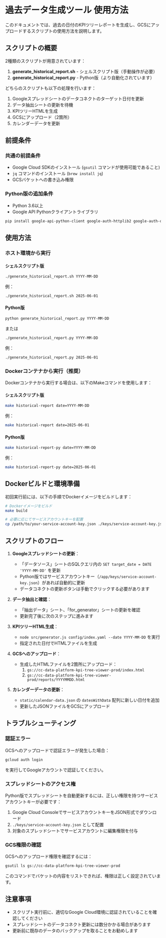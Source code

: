 # 過去データ生成ツール 使用方法

このドキュメントでは、過去の日付のKPIツリーレポートを生成し、GCSにアップロードするスクリプトの使用方法を説明します。

## スクリプトの概要

2種類のスクリプトが用意されています：

1. **generate_historical_report.sh** - シェルスクリプト版（手動操作が必要）
2. **generate_historical_report.py** - Python版（より自動化されています）

どちらのスクリプトも以下の処理を行います：

1. Googleスプレッドシートのデータコネクトのターゲット日付を更新
2. データ抽出シートの更新を待機
3. KPIツリーHTMLを生成
4. GCSにアップロード（2箇所）
5. カレンダーデータを更新

## 前提条件

### 共通の前提条件

- Google Cloud SDKのインストール (`gsutil` コマンドが使用可能であること)
- `jq` コマンドのインストール (`brew install jq`)
- GCSバケットへの書き込み権限

### Python版の追加条件

- Python 3.6以上
- Google API Pythonクライアントライブラリ

```bash
pip install google-api-python-client google-auth-httplib2 google-auth-oauthlib
```

## 使用方法

### ホスト環境から実行

#### シェルスクリプト版

```bash
./generate_historical_report.sh YYYY-MM-DD
```

例：
```bash
./generate_historical_report.sh 2025-06-01
```

#### Python版

```bash
python generate_historical_report.py YYYY-MM-DD
```

または

```bash
./generate_historical_report.py YYYY-MM-DD
```

例：
```bash
./generate_historical_report.py 2025-06-01
```

### Dockerコンテナから実行（推奨）

Dockerコンテナから実行する場合は、以下のMakeコマンドを使用します：

#### シェルスクリプト版

```bash
make historical-report date=YYYY-MM-DD
```

例：
```bash
make historical-report date=2025-06-01
```

#### Python版

```bash
make historical-report-py date=YYYY-MM-DD
```

例：
```bash
make historical-report-py date=2025-06-01
```

## Dockerビルドと環境準備

初回実行前には、以下の手順でDockerイメージをビルドします：

```bash
# Dockerイメージをビルド
make build

# 必要に応じてサービスアカウントキーを配置
cp /path/to/your-service-account-key.json ./keys/service-account-key.json
```

## スクリプトのフロー

1. **Googleスプレッドシートの更新**：
   - 「データソース」シートのSQLクエリ内の `SET target_date = DATE 'YYYY-MM-DD'` を更新
   - Python版ではサービスアカウントキー（`/app/keys/service-account-key.json`）があれば自動的に更新
   - データコネクトの更新ボタンは手動でクリックする必要があります

2. **データ抽出と確認**：
   - 「抽出データ」シート、「for_generator」シートの更新を確認
   - 更新完了後に次のステップに進みます

3. **KPIツリーHTML生成**：
   - `node src/generator.js config/index.yaml --date YYYY-MM-DD` を実行
   - 指定された日付でHTMLファイルを生成

4. **GCSへのアップロード**：
   - 生成したHTMLファイルを2箇所にアップロード：
     1. `gs://cc-data-platform-kpi-tree-viewer-prod/index.html`
     2. `gs://cc-data-platform-kpi-tree-viewer-prod/reports/YYYYMMDD.html`

5. **カレンダーデータの更新**：
   - `static/calendar-data.json` の `datesWithData` 配列に新しい日付を追加
   - 更新したJSONファイルをGCSにアップロード

## トラブルシューティング

### 認証エラー

GCSへのアップロードで認証エラーが発生した場合：

```bash
gcloud auth login
```

を実行してGoogleアカウントで認証してください。

### スプレッドシートのアクセス権

Python版でスプレッドシートを自動更新するには、正しい権限を持つサービスアカウントキーが必要です：

1. Google Cloud ConsoleでサービスアカウントキーをJSON形式でダウンロード
2. `./keys/service-account-key.json` として配置
3. 対象のスプレッドシートでサービスアカウントに編集権限を付与

### GCS権限の確認

GCSへのアップロード権限を確認するには：

```bash
gsutil ls gs://cc-data-platform-kpi-tree-viewer-prod
```

このコマンドでバケットの内容をリストできれば、権限は正しく設定されています。

## 注意事項

- スクリプト実行前に、適切なGoogle Cloud環境に認証されていることを確認してください
- スプレッドシートのデータコネクト更新には数分かかる場合があります
- 更新前に既存のデータのバックアップを取ることをお勧めします